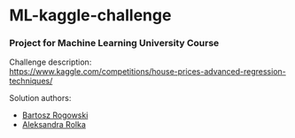 # ML-kaggle-challenge
### Project for Machine Learning University Course
Challenge description: <br>
https://www.kaggle.com/competitions/house-prices-advanced-regression-techniques/

Solution authors:  
- [Bartosz Rogowski](https://github.com/bartosz-rogowski)
- [Aleksandra Rolka](https://github.com/AleksandraRolka)
